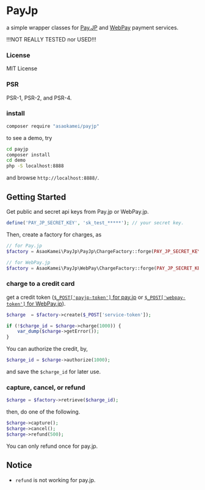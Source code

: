 PayJp
=====

a simple wrapper classes for [Pay.JP](https://pay.jp/) and [WebPay](https://webpay.jp) payment services. 

!!!NOT REALLY TESTED nor USED!!!

### License

MIT License

### PSR

PSR-1, PSR-2, and PSR-4.

### install

```sh
composer require "asaokamei/payjp"
```

to see a demo, try

```sh
cd payjp
composer install
cd demo
php -S localhost:8888
```

and browse `http://localhost:8888/`. 

Getting Started
-----

Get public and secret api keys from Pay.jp or WebPay.jp.

```php
define('PAY_JP_SECRET_KEY', 'sk_test_*****'); // your secret key.
```

Then, create a factory for charges, as 

```php
// for Pay.jp
$factory = AsaoKamei\PayJp\PayJp\ChargeFactory::forge(PAY_JP_SECRET_KEY); 

// for WebPay.jp
$factory = AsaoKamei\PayJp\WebPay\ChargeFactory::forge(PAY_JP_SECRET_KEY); 
```

### charge to a credit card

get a credit token ([`$_POST['payjp-token']` for pay.jp](https://pay.jp/docs/cardtoken) or 
[`$_POST['webpay-token']` for WebPay.jp](https://webpay.jp/docs/payments_with_token)). 

```php
$charge  = $factory->create($_POST['service-token']);

if (!$charge_id = $charge->charge(1000)) {
    var_dump($charge->getError());
}
```

You can authorize the credit, by,

```php
$charge_id = $charge->authorize(1000);
```

and save the `$charge_id` for later use. 


### capture, cancel, or refund

```php
$charge = $factory->retrieve($charge_id);
```

then, do one of the following. 

```php
$charge->capture();
$charge->cancel();
$charge->refund(500);
```

You can only refund once for pay.jp. 

Notice
------

* `refund` is not working for pay.jp.
